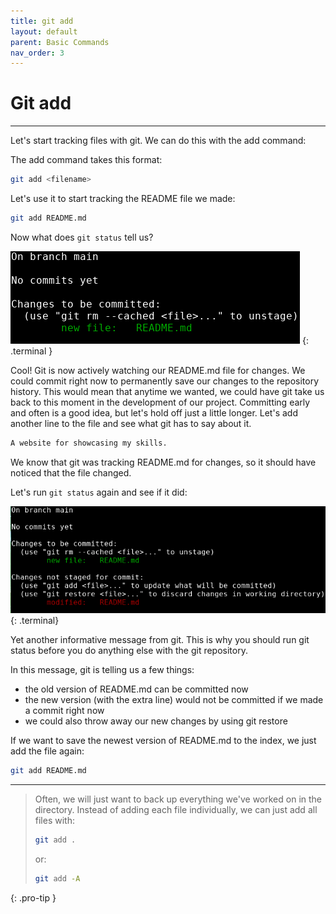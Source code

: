 ```yaml
---
title: git add
layout: default
parent: Basic Commands
nav_order: 3
---
```


# Git add

---


Let's start tracking files with git. We can do this with the add command:

The add command takes this format:
```bash
git add <filename>
```
Let's use it to start tracking the README file we made:

```bash
git add README.md
```

Now what does `git status` tell us?

![add readme](../images/add/add-readme.png)
{: .terminal }

Cool! Git is now actively watching our README.md file for changes. We could commit right now to permanently save our changes to the repository history. This would mean that anytime we wanted, we could have git take us back to this moment in the development of our project. Committing early and often is a good idea, but let's hold off just a little longer. Let's add another line to the file and see what git has to say about it. 
```bash
A website for showcasing my skills.
```
We know that git was tracking README.md for changes, so it should have noticed that the file changed. 

Let's run `git status` again and see if it did:

![changed readme](../images/add/changed-readme.png)
{: .terminal}

Yet another informative message from git. This is why you should run git status before you do anything else with the git repository. 

In this message, git is telling us a few things:
* the old version of README.md can be committed now
* the new version (with the extra line) would not be committed if we made a commit right now
* we could also throw away our new changes by using git restore

If we want to save the newest version of README.md to the index, we just add the file again:
```bash
git add README.md 
```

---
> Often, we will just want to back up everything we've worked on in the directory. Instead of adding each file individually, we can just add all files with:
> ```bash
> git add .
> ```
> or:
> ```bash
> git add -A
> ```
{: .pro-tip }
